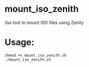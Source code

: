 # mount_iso_zenith
Gui tool to mount ISO files using Zenity

# Usage:
```
chmod +x mount_iso_zenith.sh
./mount_iso_zenith.sh
```
